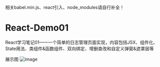 相关babel.min.js、react引入、node_modules请自行补全！

# React-Demo01
React学习笔记01——一个简单的日志管理页面实现，内容包括JSX、组件化、State用法、类组件&amp;函数组件、双向绑定、增删查改和自定义弹窗&amp;遮罩层等

展示图
![image](https://user-images.githubusercontent.com/114422586/200797859-fe5a4a58-4272-4324-ba83-4b76543f5807.png)
